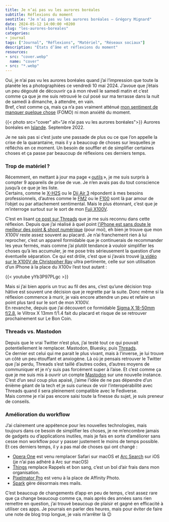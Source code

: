 ```yaml
---
title: Je n’ai pas vu les aurores boréales
subtitle: Réflexions du moment
seotitle: "Je n’ai pas vu les aurores boréales — Grégory Mignard"
date: 2024-05-12 14:00:00 +0200
slug: "les-aurores-boreales"
categories:
- journal
tags: ["Journal", "Réflexions", "Matériel", "Réseaux sociaux"]
description: "États d’âme et réflexions du moment"
resources:
- src: "cover.webp"
  name: "cover"
- src: "*.webp"
---
```


Oui, je n’ai pas vu les aurores boréales quand j’ai l’impression que toute la planète les a photographiées ce vendredi 10 mai 2024. J’avoue que j’étais un peu dégouté de découvrir ça à mon réveil le samedi matin et c’est comme ça que je me suis retrouvé le cul posé sur ma terrasse dans la nuit de samedi à dimanche, à attendre, en vain.  
Bref, c’est comme ça, mais ça n’a pas vraiment atténué [mon sentiment de manquer quelque chose](https://gregorymignard.com/journal-de-bord-003/) (FOMO) ni mon anxiété du moment.

{{< photo src="cover" alt="Je n’ai pas vu les aurores boréales">}}
Aurores boréales en [Islande](https://gregorymignard.com/le-paradoxe-islandais/). Septembre 2022.

Je ne sais pas si c’est juste une passade de plus ou ce que l’on appelle la crise de la quarantaine, mais il y a beaucoup de choses sur lesquelles je réfléchis en ce moment. Un besoin de souffler et de simplifier certaines choses et ça passe par beaucoup de réflexions ces derniers temps.

### Trop de matériel ?

Récemment, en mettant à jour ma page « [outils](https://gregorymignard.com/equipement/) », je me suis surpris à compter 9 appareils de prise de vue. Je n’en avais pas du tout conscience jusqu’à ce que je les liste.  
Certains, comme le [X-H2S](https://gregorymignard.com/setup-video-fuji-xh2s/) ou le [Dji Air 3](https://dp.gt/a/s0jvpf19d) répondent à mes besoins professionnels, d’autres comme le [FM2](https://gregorymignard.com/nikon-fm2/) ou le [F100](https://gregorymignard.com/le-maroc-avec-un-nikon-f100/) sont là par amour de l’objet ou par attachement sentimental. Mais le plus étonnant, c’est que je m’interroge surtout sur le sort de mon [Fuji X100V](https://gregorymignard.com/fujifilm-x100v/).

C’est en lisant [ce post sur Threads](https://www.threads.net/@daveherring/post/C6y9tSGR4b6/) que je me suis reconnu dans cette réflexion. Depuis que j’ai réalisé à quel point [l’iPhone est sans doute le meilleur des point & shoot numérique](https://gregorymignard.com/recette-photographie-iphone/) (pour moi), eh bien je trouve que mon X100V reste assez souvent au placard. Je n’ai franchement rien à lui reprocher, c’est un appareil formidable que je continuerais de recommander les yeux fermés, mais comme j’ai plutôt tendance à vouloir simplifier les choses qu’à les accumuler, je me pose très sérieusement la question d’une éventuelle séparation. Ce qui est drôle, c’est que si j’avais trouvé [la vidéo sur le X100V de Christopher Ray](https://youtu.be/uEyywSiBIjw?si=GXIuYEtmus_-6y7x) ultra pertinente, celle sur son utilisation d’un iPhone à la place du X100v l’est tout autant :

<div>{{< youtube yYb3P97PLgc >}}</div>

Mais si j’ai bien appris un truc au fil des ans, c’est qu’une décision trop hâtive est souvent une décision que je regrette par la suite. Donc même si la réflexion commence à murir, je vais encore attendre un peu et refaire un point plus tard sur le sort de mon X100V.  
En revanche, depuis que j’ai découvert ce formidable [Sigma X 18-50mm f/2.8](https://dp.gt/a/mmfzseo04), le Viltrox X 13mm f/1.4 fait du placard et risque de se retrouver prochainement sur Le Bon Coin.

### Threads vs. Mastodon

Depuis que le vrai Twitter n’est plus, j’ai testé tout ce qui pouvait potentiellement le remplacer. Mastodon, Bluesky, puis [Threads](https://www.threads.net/gregmignard).  
Ce dernier est celui qui me parait le plus vivant, mais à l’inverse, je lui trouve un côté un peu étouffant et anxiogène. Là où je pensais retrouver le Twitter que j’ai perdu, Threads s’est taillé d’autres codes, d’autres moyens de communiquer et je n’y suis pas forcément super à l’aise. Et c’est comme ça que je me suis mis à ouvrir un compte [Mastodon](https://mastodon.social/@gregmignard) sur une nouvelle instance. C’est d’un seul coup plus apaisé, j’aime l’idée de ne pas dépendre d’un énième géant de la tech et je suis curieux de voir l’interopérabilité avec Threads quand il sera pleinement compatible avec le Fediverse.  
Mais comme je n’ai pas encore saisi toute la finesse du sujet, je suis preneur de conseils.

### Amélioration du workflow

J’ai clairement une appétence pour les nouvelles technologies, mais toujours dans ce besoin de simplifier les choses, je ne m’encombre jamais de gadgets ou d’applications inutiles, mais je fais en sorte d’améliorer sans cesse mon workflow pour y passer justement le moins de temps possible. Et ces derniers temps, il y a pas mal de choses qui ont changé :

- [Opera One](https://www.opera.com/fr) est venu remplacer Safari sur macOS et [Arc Search](https://arc.net/blog/arc-search) sur iOS (je n’ai pas adhéré à Arc sur macOS)
- [Things](https://culturedcode.com/things/) remplace Rappels et bon sang, c’est un bol d’air frais dans mon organisation.
- [Pixelmator Pro](https://www.pixelmator.com/pro/) est venu à la place de Affinity Photo.
- [Spark](https://sparkmailapp.com/fr) gère désormais mes mails.

C’est beaucoup de changements d’app en peu de temps, c’est assez rare que ça change beaucoup comme ça, mais après des années sans rien remettre en question, j’ai trouvé beaucoup de plaisir et gagné en efficacité à utiliser ces apps. Je pourrais en parler des heures, mais pour éviter de faire une note de blog trop longue, je vais m’arrêter là 😉